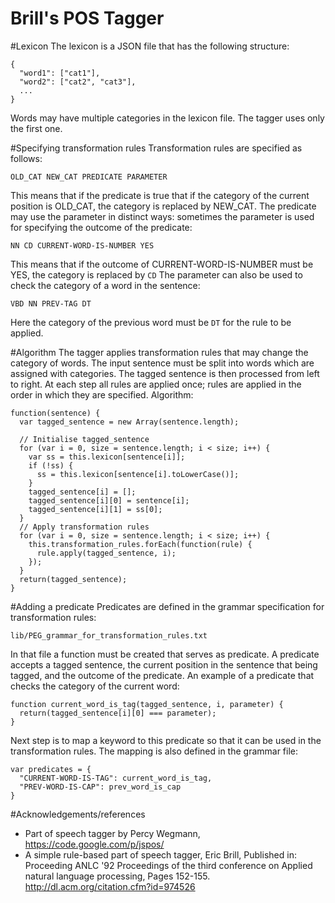 Brill's POS Tagger
==============

#Lexicon
The lexicon is a JSON file that has the following structure:
```
{
  "word1": ["cat1"],
  "word2": ["cat2", "cat3"],
  ...
}
```
Words may have multiple categories in the lexicon file. The tagger uses only the first one.

#Specifying transformation rules
Transformation rules are specified as follows:
```
OLD_CAT NEW_CAT PREDICATE PARAMETER
```
This means that if the predicate is true that if the category of the current position is OLD_CAT, the category is replaced by NEW_CAT. The predicate may use the parameter in distinct ways: sometimes the parameter is used for specifying the outcome of the predicate:
```
NN CD CURRENT-WORD-IS-NUMBER YES
```
This means that if the outcome of CURRENT-WORD-IS-NUMBER must be YES, the category is replaced by <code>CD</code>
The parameter can also be used to check the category of a word in the sentence:
```
VBD NN PREV-TAG DT
```
Here the category of the previous word must be <code>DT</code> for the rule to be applied.

#Algorithm
The tagger applies transformation rules that may change the category of words. The input sentence must be split into words which are assigned with categories. The tagged sentence is then processed from left to right. At each step all rules are applied once; rules are applied in the order in which they are specified. Algorithm:
```
function(sentence) {
  var tagged_sentence = new Array(sentence.length);

  // Initialise tagged_sentence
  for (var i = 0, size = sentence.length; i < size; i++) {
    var ss = this.lexicon[sentence[i]];
    if (!ss) {
      ss = this.lexicon[sentence[i].toLowerCase()];
    }
    tagged_sentence[i] = [];
    tagged_sentence[i][0] = sentence[i];
    tagged_sentence[i][1] = ss[0];
  }
  // Apply transformation rules
  for (var i = 0, size = sentence.length; i < size; i++) {
    this.transformation_rules.forEach(function(rule) {
      rule.apply(tagged_sentence, i);
    });
  }
  return(tagged_sentence);
}
```

#Adding a predicate
Predicates are defined in the grammar specification for transformation rules:
```
lib/PEG_grammar_for_transformation_rules.txt
```

In that file a function must be created that serves as predicate. A predicate accepts a tagged sentence, the current position in the sentence that being tagged, and the outcome of the predicate. An example of a predicate that checks the category of the current word:
```
function current_word_is_tag(tagged_sentence, i, parameter) {
  return(tagged_sentence[i][0] === parameter);
}
```
Next step is to map a keyword to this predicate so that it can be used in the transformation rules. The mapping is also defined in the grammar file:
```
var predicates = {
  "CURRENT-WORD-IS-TAG": current_word_is_tag,
  "PREV-WORD-IS-CAP": prev_word_is_cap
}
```

#Acknowledgements/references
* Part of speech tagger by Percy Wegmann, https://code.google.com/p/jspos/
* A simple rule-based part of speech tagger, Eric Brill, Published in: Proceeding ANLC '92 Proceedings of the third conference on Applied natural language processing, Pages 152-155. http://dl.acm.org/citation.cfm?id=974526